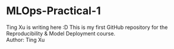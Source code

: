 # MLOps-Practical-1
Ting Xu is writing here :D
This is my first GitHub repository for the Reproducibility & Model Deployment course.  
Author: Ting Xu
